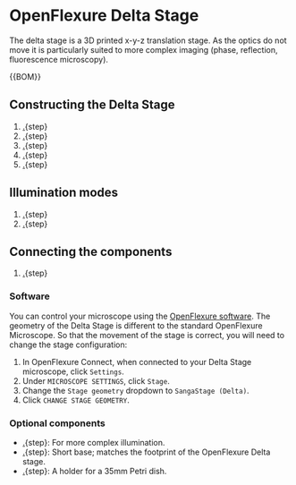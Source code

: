 # OpenFlexure Delta Stage

The delta stage is a 3D printed x-y-z translation stage. As the optics do not move it is particularly suited to more complex imaging (phase, reflection, fluorescence microscopy).

{{BOM}}

## Constructing the Delta Stage

1. [.](printing_the_components.md){step}  
1. [.](assembling_the_actuators.md){step}
1. [.](attaching_the_sample_clips.md){step}
1. [.](attaching_the_motors.md){step} 
1. [.](motor_controller.md){step}

## Illumination modes
1. [.](transmission_illumination.md){step} 
1. [.](reflection_illumination.md){step}  


## Connecting the components
1. [.](raspi_sangaboard_base.md){step}

### Software

You can control your microscope using the [OpenFlexure software](https://openflexure.org/projects/microscope/install). The geometry of the Delta Stage is different to the standard OpenFlexure Microscope.  So that the movement of the stage is correct, you will need to change the stage configuration:

1. In OpenFlexure Connect, when connected to your Delta Stage microscope, click `Settings`.
2. Under `MICROSCOPE SETTINGS`, click `Stage`.
3. Change the `Stage geometry` dropdown to `SangaStage (Delta)`.
4. Click `CHANGE STAGE GEOMETRY`.

### Optional components

* [.](LED_grid_illumination.md){step}: For more complex illumination.
* [.](simple_base.md){step}:  Short base; matches the footprint of the OpenFlexure Delta stage.
* [.](petri_dish.md){step}: A holder for a 35mm Petri dish.

